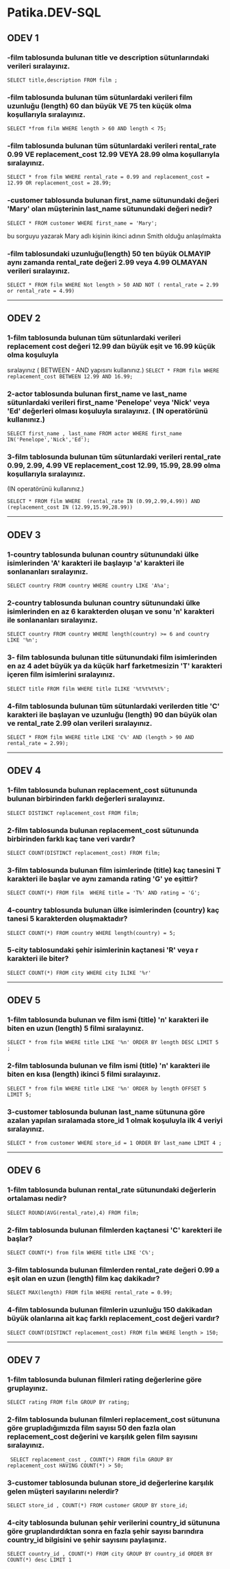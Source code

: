 # Patika.DEV-SQL
## ODEV 1
### -film tablosunda bulunan title ve description sütunlarındaki verileri sıralayınız.
`SELECT title,description FROM film ;`

### -film tablosunda bulunan tüm sütunlardaki verileri film uzunluğu (length) 60 dan büyük VE 75 ten küçük olma koşullarıyla sıralayınız.
`SELECT *from film
WHERE length > 60 AND length < 75;`

### -film tablosunda bulunan tüm sütunlardaki verileri rental_rate 0.99 VE replacement_cost 12.99 VEYA 28.99 olma koşullarıyla sıralayınız.
`SELECT * from film
WHERE rental_rate = 0.99 and replacement_cost = 12.99 OR replacement_cost = 28.99;`

### -customer tablosunda bulunan first_name sütunundaki değeri 'Mary' olan müşterinin last_name sütunundaki değeri nedir?
`SELECT * FROM customer
WHERE first_name = 'Mary';` 

bu sorguyu yazarak Mary adlı kişinin ikinci adının Smith olduğu anlaşılmakta
### -film tablosundaki uzunluğu(length) 50 ten büyük OLMAYIP aynı zamanda rental_rate değeri 2.99 veya 4.99 OLMAYAN verileri sıralayınız.
`SELECT * FROM film
WHERE Not length > 50 AND NOT ( rental_rate = 2.99 or rental_rate = 4.99)`
*****************************************************************************

## ODEV 2
### 1-film tablosunda bulunan tüm sütunlardaki verileri replacement cost değeri 12.99 dan büyük eşit ve 16.99 küçük olma koşuluyla
sıralayınız ( BETWEEN - AND yapısını kullanınız.)
`SELECT * FROM film
WHERE replacement_cost BETWEEN 12.99 AND 16.99;`

### 2-actor tablosunda bulunan first_name ve last_name sütunlardaki verileri first_name 'Penelope' veya 'Nick' veya 'Ed' değerleri olması koşuluyla sıralayınız. ( IN operatörünü kullanınız.)

`SELECT first_name , last_name FROM actor
WHERE first_name IN('Penelope','Nick','Ed');`

### 3-film tablosunda bulunan tüm sütunlardaki verileri rental_rate 0.99, 2.99, 4.99 VE replacement_cost 12.99, 15.99, 28.99 olma koşullarıyla sıralayınız.
(IN operatörünü kullanınız.)

`SELECT * FROM film
WHERE  (rental_rate IN (0.99,2.99,4.99)) AND (replacement_cost IN (12.99,15.99,28.99))`
*****************************************************************************************************
## ODEV 3
### 1-country tablosunda bulunan country sütunundaki ülke isimlerinden 'A' karakteri ile başlayıp 'a' karakteri ile sonlananları sıralayınız.
`SELECT country FROM country
WHERE country LIKE 'A%a';`

### 2-country tablosunda bulunan country sütunundaki ülke isimlerinden en az 6 karakterden oluşan ve sonu 'n' karakteri ile sonlananları sıralayınız.
`SELECT country FROM country
WHERE length(country) >= 6 and country LIKE '%n';`

### 3- film tablosunda bulunan title sütunundaki film isimlerinden en az 4 adet büyük ya da küçük harf farketmesizin 'T' karakteri içeren film isimlerini sıralayınız.
`SELECT title FROM film
WHERE title ILIKE '%t%t%t%t%';`

### 4-film tablosunda bulunan tüm sütunlardaki verilerden title 'C' karakteri ile başlayan ve uzunluğu (length) 90 dan büyük olan ve rental_rate 2.99 olan verileri sıralayınız.

`SELECT * FROM film
WHERE title LIKE 'C%' AND (length > 90 AND rental_rate = 2.99);`
******************************************************************************************************
## ODEV 4

### 1-film tablosunda bulunan replacement_cost sütununda bulunan birbirinden farklı değerleri sıralayınız.
`SELECT DISTINCT replacement_cost FROM film;`

### 2-film tablosunda bulunan replacement_cost sütununda birbirinden farklı kaç tane veri vardır?
`SELECT COUNT(DISTINCT replacement_cost) FROM film;`

### 3-film tablosunda bulunan film isimlerinde (title) kaç tanesini T karakteri ile başlar ve aynı zamanda rating 'G' ye eşittir?
`SELECT COUNT(*) FROM film 
WHERE title = 'T%' AND rating = 'G';`

### 4-country tablosunda bulunan ülke isimlerinden (country) kaç tanesi 5 karakterden oluşmaktadır?
`SELECT COUNT(*) FROM country
WHERE length(country) = 5;`

### 5-city tablosundaki şehir isimlerinin kaçtanesi 'R' veya r karakteri ile biter?
`SELECT COUNT(*) FROM city
WHERE city ILIKE '%r'`
******************************************************************************************
## ODEV 5
### 1-film tablosunda bulunan ve film ismi (title) 'n' karakteri ile biten en uzun (length) 5 filmi sıralayınız.
`SELECT * from film
WHERE title LIKE '%n'
ORDER BY length DESC
LIMIT 5 ;`

### 2-film tablosunda bulunan ve film ismi (title) 'n' karakteri ile biten en kısa (length) ikinci 5 filmi sıralayınız.
`SELECT * from film
WHERE title LIKE '%n'
ORDER by length
OFFSET 5
LIMIT 5;`

### 3-customer tablosunda bulunan last_name sütununa göre azalan yapılan sıralamada store_id 1 olmak koşuluyla ilk 4 veriyi sıralayınız.
`SELECT * from customer
WHERE store_id = 1
ORDER BY last_name
LIMIT 4	;`
******************************************************************************************************

## ODEV 6

### 1-film tablosunda bulunan rental_rate sütunundaki değerlerin ortalaması nedir?
`SELECT ROUND(AVG(rental_rate),4) FROM film;`

### 2-film tablosunda bulunan filmlerden kaçtanesi 'C' karekteri ile başlar?
`SELECT COUNT(*) from film
WHERE title LIKE 'C%';`

### 3-film tablosunda bulunan filmlerden rental_rate değeri 0.99 a eşit olan en uzun (length) film kaç dakikadır?
`SELECT MAX(length) FROM film
WHERE rental_rate = 0.99;`

### 4-film tablosunda bulunan filmlerin uzunluğu 150 dakikadan büyük olanlarına ait kaç farklı replacement_cost değeri vardır?
`SELECT COUNT(DISTINCT replacement_cost) FROM film
WHERE length > 150;`
****************************************************************************************************
## ODEV 7

### 1-film tablosunda bulunan filmleri rating değerlerine göre gruplayınız.
`SELECT rating FROM film
GROUP BY rating;`

### 2-film tablosunda bulunan filmleri replacement_cost sütununa göre grupladığımızda film sayısı 50 den fazla olan replacement_cost değerini ve karşılık gelen film sayısını sıralayınız.
` SELECT replacement_cost , COUNT(*) FROM film
GROUP BY replacement_cost
HAVING COUNT(*) > 50;`

### 3-customer tablosunda bulunan store_id değerlerine karşılık gelen müşteri sayılarını nelerdir?
`SELECT store_id , COUNT(*) FROM customer
GROUP BY store_id;`

### 4-city tablosunda bulunan şehir verilerini country_id sütununa göre gruplandırdıktan sonra en fazla şehir sayısı barındıra country_id bilgisini ve şehir sayısını paylaşınız.
`SELECT country_id , COUNT(*) FROM city
GROUP BY country_id
ORDER BY COUNT(*) desc
LIMIT 1`
